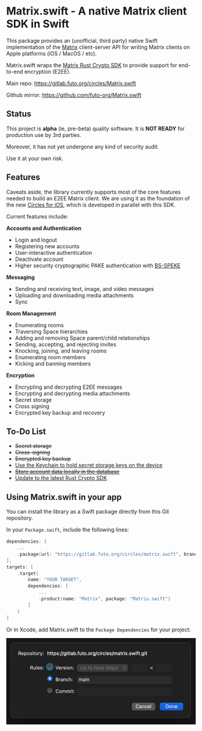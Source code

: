 # Matrix.swift - A native Matrix client SDK in Swift

This package provides an (unofficial, third party) native Swift implementation
of the [Matrix](https://matrix.org/) client-server API for writing Matrix
clients on Apple platforms (iOS / MacOS / etc).

Matrix.swift wraps the [Matrix Rust Crypto SDK](https://github.com/matrix-org/matrix-rust-sdk/tree/main/bindings/apple)
to provide support for end-to-end encryption (E2EE).

Main repo: https://gitlab.futo.org/circles/Matrix.swift

Github mirror: https://github.com/futo-org/Matrix.swift

## Status
This project is **alpha** (ie, pre-beta) quality software.
It is **NOT READY** for production use by 3rd parties.

Moreover, it has not yet undergone any kind of security audit.

Use it at your own risk.


## Features
Caveats aside, the library currently supports most of the core features needed to build an
E2EE Matrix client.
We are using it as the foundation of the new [Circles for iOS](https://gitlab.futo.org/circles/circles-ios),
which is developed in parallel with this SDK.

Current features include:

**Accounts and Authentication**
* Login and logout
* Registering new accounts
* User-interactive authentication
* Deactivate account
* Higher security cryptographic PAKE authentication with [BS-SPEKE](https://gitlab.futo.org/cvwright/bsspeke)

**Messaging**
* Sending and receiving text, image, and video messages
* Uploading and downloading media attachments
* Sync

**Room Management**
* Enumerating rooms
* Traversing Space hierarchies
* Adding and removing Space parent/child relationships
* Sending, accepting, and rejecting invites
* Knocking, joining, and leaving rooms
* Enumerating room members
* Kicking and banning members

**Encryption**
* Encrypting and decrypting E2EE messages
* Encrypting and decrypting media attachments
* Secret storage
* Cross signing
* Encrypted key backup and recovery

## To-Do List
* ~~Secret storage~~
* ~~Cross-signing~~
* ~~Encrypted key backup~~
* [Use the Keychain to hold secret storage keys on the device](https://gitlab.futo.org/circles/matrix.swift/-/issues/22)
* ~~[Store account data locally in the database](https://gitlab.futo.org/circles/matrix.swift/-/issues/23)~~
* [Update to the latest Rust Crypto SDK](https://gitlab.futo.org/circles/matrix.swift/-/issues/14)


## Using Matrix.swift in your app

You can install the library as a Swift package directly from this Git repository.

In your `Package.swift`, include the following lines:
```swift
dependencies: [
    ...
    .package(url: "https://gitlab.futo.org/circles/matrix.swift", branch: "main")
],
targets: [
    .target(
        name: "YOUR TARGET",
        dependencies: [
            ...
            .product(name: "Matrix", package: "Matrix.swift")
        ]
    )
]
```

Or in Xcode, add Matrix.swift to the `Package Dependencies` for your project:

![Xcode screenshot](assets/xcode-screenshot.png)
